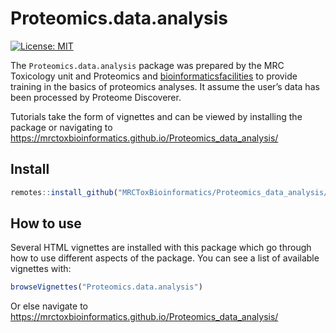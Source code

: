 Proteomics.data.analysis
================

<!-- badges: start -->

[![License:
MIT](https://img.shields.io/badge/License-MIT-blue.svg)](https://opensource.org/licenses/MIT)
<!-- badges: end -->

The `Proteomics.data.analysis` package was prepared by the MRC
Toxicology unit and Proteomics and
[bioinformaticsfacilities](https://github.com/MRCToxBioinformatics) to
provide training in the basics of proteomics analyses. It assume the
user’s data has been processed by Proteome Discoverer.

Tutorials take the form of vignettes and can be viewed by installing the
package or navigating to
<https://mrctoxbioinformatics.github.io/Proteomics_data_analysis/>

## Install

``` r
remotes::install_github("MRCToxBioinformatics/Proteomics_data_analysis/", build_vignettes = TRUE)
```

## How to use

Several HTML vignettes are installed with this package which go through
how to use different aspects of the package. You can see a list of
available vignettes with:

``` r
browseVignettes("Proteomics.data.analysis")
```

Or else navigate to
<https://mrctoxbioinformatics.github.io/Proteomics_data_analysis/>
